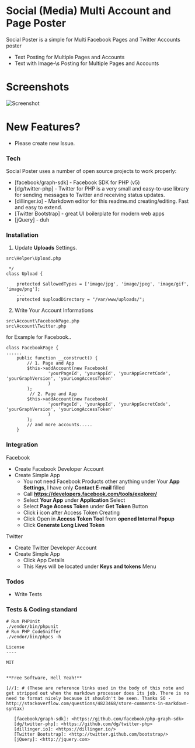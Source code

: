 # Social (Media) Multi Account and Page Poster

Social Poster is a simple for Multi Facebook Pages and Twitter Accounts poster

  - Text Posting for Multiple Pages and Accounts
  - Text with Image-\s Posting for Multiple Pages and Accounts

# Screenshots
![Screenshot](https://i.ibb.co/YcGvnt9/Screens.png)

# New Features?

  - Please create new Issue.

### Tech

Social Poster uses a number of open source projects to work properly:

* [facebook/graph-sdk] - Facebook SDK for PHP (v5)
* [dg/twitter-php] - Twitter for PHP is a very small and easy-to-use library for sending messages to Twitter and receiving status updates.
* [dillinger.io] - Markdown editor for this readme.md creating/editing. Fast and easy to extend.
* [Twitter Bootstrap] - great UI boilerplate for modern web apps
* [jQuery] - duh


### Installation

1. Update **Uploads** Settings.
```
src\Helper\Upload.php
```
```
 */
class Upload {

    protected $allowedTypes = ['image/jpg', 'image/jpeg', 'image/gif', 'image/png'];
    ...
    protected $uploadDirectory = "/var/www/uploads/";
```
2. Write Your Account Informations
```
src\Account\FacebookPage.php
src\Account\Twitter.php
```

for Example for Facebook..
```
class FacebookPage {
......
    public function __construct() {
        // 1. Page and App
        $this->addAccount(new Facebook(
                'yourPageId', 'yourAppId', 'yourAppSecretCode', 'yourGraphVersion', 'yourLongAccessToken'
                )
        );
         // 2. Page and App
        $this->addAccount(new Facebook(
                'yourPageId', 'yourAppId', 'yourAppSecretCode', 'yourGraphVersion', 'yourLongAccessToken'
                )
        );
        // and more accounts.....
    }
```
### Integration

Facebook
 - Create Facebook Developer Account
 - Create Simple App
    -  You not need Facebook Products other anything under Your **App Settings**, I have only **Contact E-mail** filled
    -  Call **https://developers.facebook.com/tools/explorer/**
    -  Select **Your App** under **Application** Select
    -  Select **Page Access Token** under **Get Token** Button
    -  Click **i** icon after Access Token Creating
    -  Click Open in **Access Token Tool** from **opened Internal Popup**
    -  Click **Generate Long Lived Token**

Twitter
 - Create Twitter Developer Account
 - Create Simple App
    - Click App Details 
    -  This Keys will be located under **Keys and tokens** Menu

### Todos

 - Write Tests

### Tests & Coding standard

```
# Run PHPUnit
./vendor/bin/phpunit
# Run PHP_CodeSniffer
./vendor/bin/phpcs -h

License
----

MIT


**Free Software, Hell Yeah!**

[//]: # (These are reference links used in the body of this note and get stripped out when the markdown processor does its job. There is no need to format nicely because it shouldn't be seen. Thanks SO - http://stackoverflow.com/questions/4823468/store-comments-in-markdown-syntax)

   [facebook/graph-sdk]: <https://github.com/facebook/php-graph-sdk>
   [dg/twitter-php]: <https://github.com/dg/twitter-php>
   [dillinger.io]: <https://dillinger.io/>
   [Twitter Bootstrap]: <http://twitter.github.com/bootstrap/>
   [jQuery]: <http://jquery.com>
  